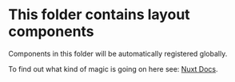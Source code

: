# This folder contains layout components

Components in this folder will be automatically registered globally. 

To find out what kind of magic is going on here see: [Nuxt Docs](https://nuxtjs.org/docs/2.x/directory-structure/components#components-discovery).
